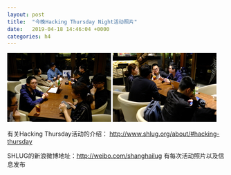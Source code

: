 ```yaml
---
layout: post
title:  "今晚Hacking Thursday Night活动照片"
date:   2019-04-18 14:46:04 +0000
categories: h4
---
```


[<img src='https://raw.githubusercontent.com/shanghailug/res2019q2/master/j418.h4/j418_2027_5500+08.240x160.jpg'>](https://raw.githubusercontent.com/shanghailug/res2019q2/master/j418.h4/j418_2027_5500+08.JPG)
[<img src='https://raw.githubusercontent.com/shanghailug/res2019q2/master/j418.h4/j418_2028_1200+08.240x160.jpg'>](https://raw.githubusercontent.com/shanghailug/res2019q2/master/j418.h4/j418_2028_1200+08.JPG)

有关Hacking Thursday活动的介绍：
http://www.shlug.org/about/#hacking-thursday

SHLUG的新浪微博地址：http://weibo.com/shanghailug 有每次活动照片以及信息发布


